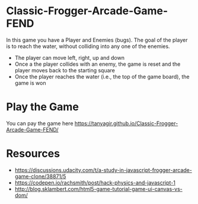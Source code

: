 # Classic-Frogger-Arcade-Game-FEND
In this game you have a Player and Enemies (bugs). The goal of the player is to reach the water, without colliding into any one of the enemies.

* The player can move left, right, up and down
* Once a the player collides with an enemy, the game is reset and the player moves back to the starting square
* Once the player reaches the water (i.e., the top of the game board), the game is won

# Play the Game
You can pay the game here
https://tanyagir.github.io/Classic-Frogger-Arcade-Game-FEND/

# Resources
* https://discussions.udacity.com/t/a-study-in-javascript-frogger-arcade-game-clone/38871/5
* https://codepen.io/rachsmith/post/hack-physics-and-javascript-1
* http://blog.sklambert.com/html5-game-tutorial-game-ui-canvas-vs-dom/
